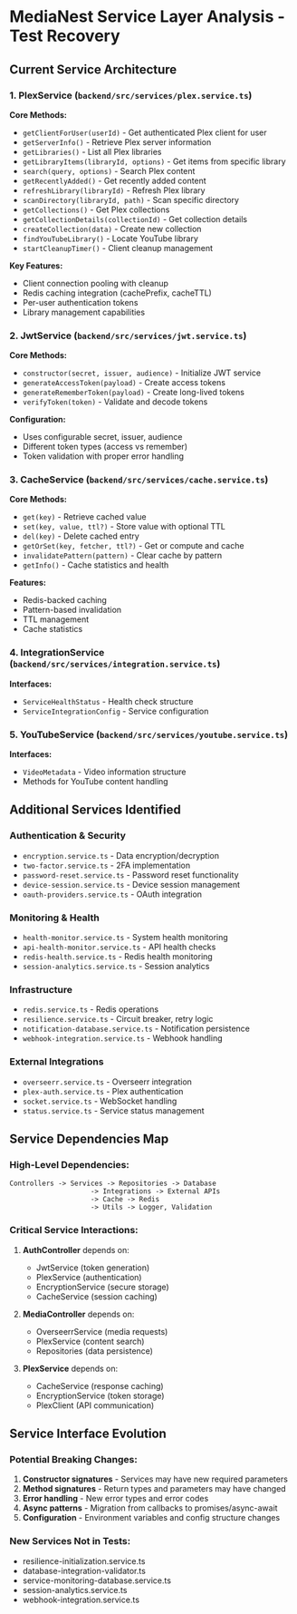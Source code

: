 # MediaNest Service Layer Analysis - Test Recovery

## Current Service Architecture

### 1. PlexService (`backend/src/services/plex.service.ts`)

**Core Methods:**

- `getClientForUser(userId)` - Get authenticated Plex client for user
- `getServerInfo()` - Retrieve Plex server information
- `getLibraries()` - List all Plex libraries
- `getLibraryItems(libraryId, options)` - Get items from specific library
- `search(query, options)` - Search Plex content
- `getRecentlyAdded()` - Get recently added content
- `refreshLibrary(libraryId)` - Refresh Plex library
- `scanDirectory(libraryId, path)` - Scan specific directory
- `getCollections()` - Get Plex collections
- `getCollectionDetails(collectionId)` - Get collection details
- `createCollection(data)` - Create new collection
- `findYouTubeLibrary()` - Locate YouTube library
- `startCleanupTimer()` - Client cleanup management

**Key Features:**

- Client connection pooling with cleanup
- Redis caching integration (cachePrefix, cacheTTL)
- Per-user authentication tokens
- Library management capabilities

### 2. JwtService (`backend/src/services/jwt.service.ts`)

**Core Methods:**

- `constructor(secret, issuer, audience)` - Initialize JWT service
- `generateAccessToken(payload)` - Create access tokens
- `generateRememberToken(payload)` - Create long-lived tokens
- `verifyToken(token)` - Validate and decode tokens

**Configuration:**

- Uses configurable secret, issuer, audience
- Different token types (access vs remember)
- Token validation with proper error handling

### 3. CacheService (`backend/src/services/cache.service.ts`)

**Core Methods:**

- `get(key)` - Retrieve cached value
- `set(key, value, ttl?)` - Store value with optional TTL
- `del(key)` - Delete cached entry
- `getOrSet(key, fetcher, ttl?)` - Get or compute and cache
- `invalidatePattern(pattern)` - Clear cache by pattern
- `getInfo()` - Cache statistics and health

**Features:**

- Redis-backed caching
- Pattern-based invalidation
- TTL management
- Cache statistics

### 4. IntegrationService (`backend/src/services/integration.service.ts`)

**Interfaces:**

- `ServiceHealthStatus` - Health check structure
- `ServiceIntegrationConfig` - Service configuration

### 5. YouTubeService (`backend/src/services/youtube.service.ts`)

**Interfaces:**

- `VideoMetadata` - Video information structure
- Methods for YouTube content handling

## Additional Services Identified

### Authentication & Security

- `encryption.service.ts` - Data encryption/decryption
- `two-factor.service.ts` - 2FA implementation
- `password-reset.service.ts` - Password reset functionality
- `device-session.service.ts` - Device session management
- `oauth-providers.service.ts` - OAuth integration

### Monitoring & Health

- `health-monitor.service.ts` - System health monitoring
- `api-health-monitor.service.ts` - API health checks
- `redis-health.service.ts` - Redis health monitoring
- `session-analytics.service.ts` - Session analytics

### Infrastructure

- `redis.service.ts` - Redis operations
- `resilience.service.ts` - Circuit breaker, retry logic
- `notification-database.service.ts` - Notification persistence
- `webhook-integration.service.ts` - Webhook handling

### External Integrations

- `overseerr.service.ts` - Overseerr integration
- `plex-auth.service.ts` - Plex authentication
- `socket.service.ts` - WebSocket handling
- `status.service.ts` - Service status management

## Service Dependencies Map

### High-Level Dependencies:

```
Controllers -> Services -> Repositories -> Database
                    -> Integrations -> External APIs
                    -> Cache -> Redis
                    -> Utils -> Logger, Validation
```

### Critical Service Interactions:

1. **AuthController** depends on:
   - JwtService (token generation)
   - PlexService (authentication)
   - EncryptionService (secure storage)
   - CacheService (session caching)

2. **MediaController** depends on:
   - OverseerrService (media requests)
   - PlexService (content search)
   - Repositories (data persistence)

3. **PlexService** depends on:
   - CacheService (response caching)
   - EncryptionService (token storage)
   - PlexClient (API communication)

## Service Interface Evolution

### Potential Breaking Changes:

1. **Constructor signatures** - Services may have new required parameters
2. **Method signatures** - Return types and parameters may have changed
3. **Error handling** - New error types and error codes
4. **Async patterns** - Migration from callbacks to promises/async-await
5. **Configuration** - Environment variables and config structure changes

### New Services Not in Tests:

- resilience-initialization.service.ts
- database-integration-validator.ts
- service-monitoring-database.service.ts
- session-analytics.service.ts
- webhook-integration.service.ts
